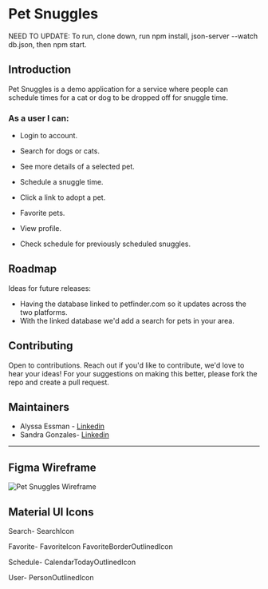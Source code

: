 # Pet Snuggles
NEED TO UPDATE: To run, clone down, run npm install, json-server --watch db.json, then npm start.

## Introduction

Pet Snuggles is a demo application for a service where people can schedule times for a cat or dog to be dropped off for snuggle time.

### As a user I can:

* Login to account.

* Search for dogs or cats.

* See more details of a selected pet.

* Schedule a snuggle time.

* Click a link to adopt a pet.

* Favorite pets.

* View profile.

* Check schedule for previously scheduled snuggles.


## Roadmap

Ideas for future releases:

- Having the database linked to petfinder.com so it updates across the two platforms. 
- With the linked database we'd add a search for pets in your area. 

## Contributing

Open to contributions. Reach out if you'd like to contribute, we'd love to hear your ideas! For your suggestions on making this better, please fork the repo and create a pull request. 

## Maintainers

- Alyssa Essman - [Linkedin](https://www.linkedin.com/in/alyssa-essman/)
- Sandra Gonzales- [Linkedin](https://www.linkedin.com/in/sandra-gonzalez-502343265)

***

## Figma Wireframe
![Pet Snuggles Wireframe](https://github.com/sandyjtech/Pet-Snuggles/assets/128105913/5bfad6d9-4079-4be4-913e-90c14e939256)


## Material UI Icons

Search- 
SearchIcon

Favorite-
FavoriteIcon
FavoriteBorderOutlinedIcon

Schedule-
CalendarTodayOutlinedIcon

User-
PersonOutlinedIcon

